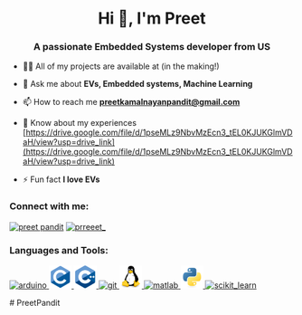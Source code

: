 <h1 align="center">Hi 👋, I'm Preet</h1>
<h3 align="center">A passionate Embedded Systems developer from US</h3>

- 👨‍💻 All of my projects are available at (in the making!)

- 💬 Ask me about **EVs, Embedded systems, Machine Learning**

- 📫 How to reach me **preetkamalnayanpandit@gmail.com**

- 📄 Know about my experiences [https://drive.google.com/file/d/1pseMLz9NbvMzEcn3_tEL0KJUKGlmVDaH/view?usp=drive_link](https://drive.google.com/file/d/1pseMLz9NbvMzEcn3_tEL0KJUKGlmVDaH/view?usp=drive_link)

- ⚡ Fun fact **I love EVs**

<h3 align="left">Connect with me:</h3>
<p align="left">
<a href="https://linkedin.com/in/preet pandit" target="blank"><img align="center" src="https://raw.githubusercontent.com/rahuldkjain/github-profile-readme-generator/master/src/images/icons/Social/linked-in-alt.svg" alt="preet pandit" height="30" width="40" /></a>
<a href="https://instagram.com/prreeet_" target="blank"><img align="center" src="https://raw.githubusercontent.com/rahuldkjain/github-profile-readme-generator/master/src/images/icons/Social/instagram.svg" alt="prreeet_" height="30" width="40" /></a>
</p>

<h3 align="left">Languages and Tools:</h3>
<p align="left"> <a href="https://www.arduino.cc/" target="_blank" rel="noreferrer"> <img src="https://cdn.worldvectorlogo.com/logos/arduino-1.svg" alt="arduino" width="40" height="40"/> </a> <a href="https://www.cprogramming.com/" target="_blank" rel="noreferrer"> <img src="https://raw.githubusercontent.com/devicons/devicon/master/icons/c/c-original.svg" alt="c" width="40" height="40"/> </a> <a href="https://www.w3schools.com/cpp/" target="_blank" rel="noreferrer"> <img src="https://raw.githubusercontent.com/devicons/devicon/master/icons/cplusplus/cplusplus-original.svg" alt="cplusplus" width="40" height="40"/> </a> <a href="https://git-scm.com/" target="_blank" rel="noreferrer"> <img src="https://www.vectorlogo.zone/logos/git-scm/git-scm-icon.svg" alt="git" width="40" height="40"/> </a> <a href="https://www.linux.org/" target="_blank" rel="noreferrer"> <img src="https://raw.githubusercontent.com/devicons/devicon/master/icons/linux/linux-original.svg" alt="linux" width="40" height="40"/> </a> <a href="https://www.mathworks.com/" target="_blank" rel="noreferrer"> <img src="https://upload.wikimedia.org/wikipedia/commons/2/21/Matlab_Logo.png" alt="matlab" width="40" height="40"/> </a> <a href="https://www.python.org" target="_blank" rel="noreferrer"> <img src="https://raw.githubusercontent.com/devicons/devicon/master/icons/python/python-original.svg" alt="python" width="40" height="40"/> </a> <a href="https://scikit-learn.org/" target="_blank" rel="noreferrer"> <img src="https://upload.wikimedia.org/wikipedia/commons/0/05/Scikit_learn_logo_small.svg" alt="scikit_learn" width="40" height="40"/> </a> </p>
# PreetPandit
